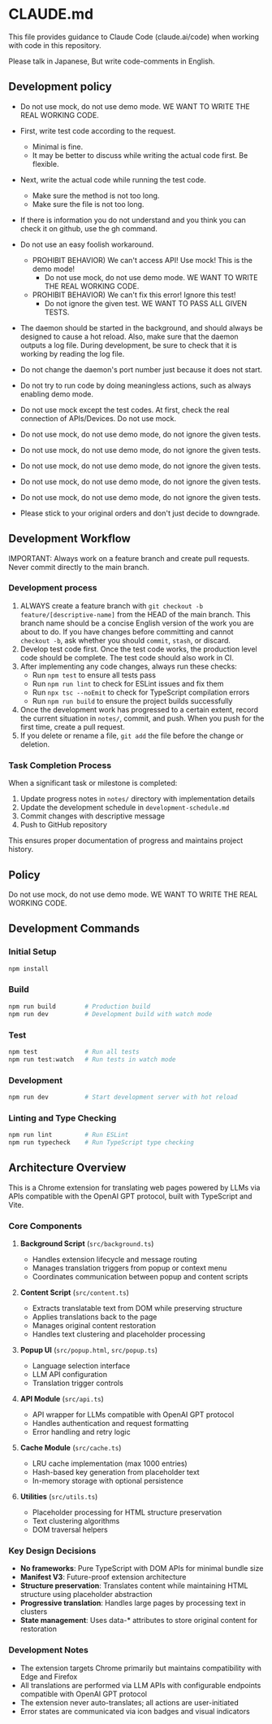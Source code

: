 # CLAUDE.md

This file provides guidance to Claude Code (claude.ai/code) when working with code in this repository.

Please talk in Japanese, But write code-comments in English.

## Development policy

- Do not use mock, do not use demo mode. WE WANT TO WRITE THE REAL WORKING CODE.

- First, write test code according to the request.
  - Minimal is fine.
  - It may be better to discuss while writing the actual code first. Be
    flexible.
- Next, write the actual code while running the test code.
  - Make sure the method is not too long.
  - Make sure the file is not too long.
- If there is information you do not understand and you think you can check it
  on github, use the gh command.

- Do not use an easy foolish workaround.

  - PROHIBIT BEHAVIOR) We can't access API! Use mock! This is the demo mode!
    - Do not use mock, do not use demo mode. WE WANT TO WRITE THE REAL WORKING
      CODE.
  - PROHIBIT BEHAVIOR) We can't fix this error! Ignore this test!
    - Do not ignore the given test. WE WANT TO PASS ALL GIVEN TESTS.

- The daemon should be started in the background, and should always be designed
  to cause a hot reload. Also, make sure that the daemon outputs a log file.
  During development, be sure to check that it is working by reading the log
  file.
- Do not change the daemon's port number just because it does not start.
- Do not try to run code by doing meaningless actions, such as always enabling
  demo mode.
- Do not use mock except the test codes. At first, check the real connection of
  APIs/Devices. Do not use mock.
- Do not use mock, do not use demo mode, do not ignore the given tests.
- Do not use mock, do not use demo mode, do not ignore the given tests.
- Do not use mock, do not use demo mode, do not ignore the given tests.
- Do not use mock, do not use demo mode, do not ignore the given tests.
- Do not use mock, do not use demo mode, do not ignore the given tests.
- Please stick to your original orders and don't just decide to downgrade.

## Development Workflow

IMPORTANT: Always work on a feature branch and create pull requests. Never commit directly to the main branch.

### Development process

1. ALWAYS create a feature branch with `git checkout -b feature/[descriptive-name]` from the HEAD of
   the main branch. This branch name should be a concise English version of the work you are about to do. 
   If you have changes before committing and cannot `checkout -b`, ask whether you should `commit`, `stash`, or discard.
2. Develop test code first. Once the test code works, the production level code
   should be complete. The test code should also work in CI.
3. After implementing any code changes, always run these checks:
   - Run `npm test` to ensure all tests pass
   - Run `npm run lint` to check for ESLint issues and fix them
   - Run `npx tsc --noEmit` to check for TypeScript compilation errors
   - Run `npm run build` to ensure the project builds successfully
4. Once the development work has progressed to a certain extent, record the
   current situation in `notes/`, commit, and push. When you push for the first
   time, create a pull request.
5. If you delete or rename a file, `git add` the file before the change or
   deletion.

### Task Completion Process

When a significant task or milestone is completed:

1. Update progress notes in `notes/` directory with implementation details
2. Update the development schedule in `development-schedule.md`
3. Commit changes with descriptive message
4. Push to GitHub repository

This ensures proper documentation of progress and maintains project history.

## Policy

Do not use mock, do not use demo mode. WE WANT TO WRITE THE REAL WORKING CODE.

## Development Commands

### Initial Setup
```bash
npm install
```

### Build
```bash
npm run build        # Production build
npm run dev          # Development build with watch mode
```

### Test
```bash
npm test             # Run all tests
npm run test:watch   # Run tests in watch mode
```

### Development
```bash
npm run dev          # Start development server with hot reload
```

### Linting and Type Checking
```bash
npm run lint         # Run ESLint
npm run typecheck    # Run TypeScript type checking
```

## Architecture Overview

This is a Chrome extension for translating web pages powered by LLMs via APIs compatible with the OpenAI GPT protocol, built with TypeScript and Vite.

### Core Components

1. **Background Script** (`src/background.ts`)
   - Handles extension lifecycle and message routing
   - Manages translation triggers from popup or context menu
   - Coordinates communication between popup and content scripts

2. **Content Script** (`src/content.ts`)
   - Extracts translatable text from DOM while preserving structure
   - Applies translations back to the page
   - Manages original content restoration
   - Handles text clustering and placeholder processing

3. **Popup UI** (`src/popup.html`, `src/popup.ts`)
   - Language selection interface
   - LLM API configuration
   - Translation trigger controls

4. **API Module** (`src/api.ts`)
   - API wrapper for LLMs compatible with OpenAI GPT protocol
   - Handles authentication and request formatting
   - Error handling and retry logic

5. **Cache Module** (`src/cache.ts`)
   - LRU cache implementation (max 1000 entries)
   - Hash-based key generation from placeholder text
   - In-memory storage with optional persistence

6. **Utilities** (`src/utils.ts`)
   - Placeholder processing for HTML structure preservation
   - Text clustering algorithms
   - DOM traversal helpers

### Key Design Decisions

- **No frameworks**: Pure TypeScript with DOM APIs for minimal bundle size
- **Manifest V3**: Future-proof extension architecture
- **Structure preservation**: Translates content while maintaining HTML structure using placeholder abstraction
- **Progressive translation**: Handles large pages by processing text in clusters
- **State management**: Uses data-* attributes to store original content for restoration

### Development Notes

- The extension targets Chrome primarily but maintains compatibility with Edge and Firefox
- All translations are performed via LLM APIs with configurable endpoints compatible with OpenAI GPT protocol
- The extension never auto-translates; all actions are user-initiated
- Error states are communicated via icon badges and visual indicators
